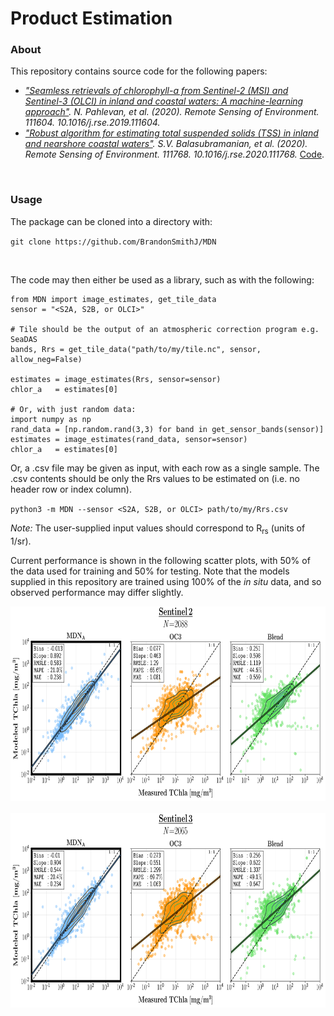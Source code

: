 # Product Estimation

### About
This repository contains source code for the following papers:

- <i>["Seamless retrievals of chlorophyll-a from Sentinel-2 (MSI) and Sentinel-3 (OLCI) in inland and coastal waters: A machine-learning approach"](https://www.sciencedirect.com/science/article/pii/S0034425719306248). N. Pahlevan, et al. (2020). Remote Sensing of Environment. 111604. 10.1016/j.rse.2019.111604.</i>
- <i>["Robust algorithm for estimating total suspended solids (TSS) in inland and nearshore coastal waters"](https://www.sciencedirect.com/science/article/abs/pii/S0034425720301383). S.V. Balasubramanian, et al. (2020). Remote Sensing of Environment. 111768. 10.1016/j.rse.2020.111768.</i> [Code](https://github.com/BrandonSmithJ/MDN/tree/master/Benchmarks/tss/SOLID).
<br>

### Usage
The package can be cloned into a directory with:

`git clone https://github.com/BrandonSmithJ/MDN`

<br>

The code may then either be used as a library, such as with the following:
```
from MDN import image_estimates, get_tile_data
sensor = "<S2A, S2B, or OLCI>"

# Tile should be the output of an atmospheric correction program e.g. SeaDAS
bands, Rrs = get_tile_data("path/to/my/tile.nc", sensor, allow_neg=False) 

estimates = image_estimates(Rrs, sensor=sensor)
chlor_a   = estimates[0]

# Or, with just random data:
import numpy as np 
rand_data = [np.random.rand(3,3) for band in get_sensor_bands(sensor)]
estimates = image_estimates(rand_data, sensor=sensor)
chlor_a   = estimates[0]
```

Or, a .csv file may be given as input, with each row as a single sample. The .csv contents should be only the Rrs values to be estimated on (i.e. no header row or index column).

`python3 -m MDN --sensor <S2A, S2B, or OLCI> path/to/my/Rrs.csv`

*Note:* The user-supplied input values should correspond to R<sub>rs</sub> (units of 1/sr). 

Current performance is shown in the following scatter plots, with 50% of the data used for training and 50% for testing. Note that the models supplied in this repository are trained using 100% of the <i>in situ</i> data, and so observed performance may differ slightly. 

<p align="center">
	<img src=".res/S2B_benchmark.png?raw=true" height="311" width="721.5"></img>
	<br>
	<br>
	<img src=".res/OLCI_benchmark.png?raw=true" height="311" width="721.5"></img>
</p>



